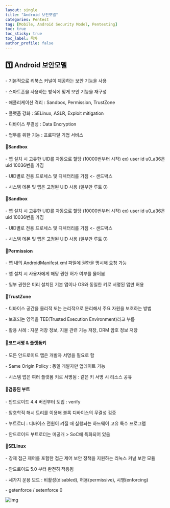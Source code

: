 ```yaml
---
layout: single
title: "Android 보안모델"
categories: Pentest
tag: [Mobile, Android Security Model, Pentesting]
toc: true
toc_sticky: true
toc_label: 목차
author_profile: false
---
```


## 1️⃣ Android 보안모델	

\- 기본적으로 리북스 커널이 제공하는 보안 기능을 사용

\- 스마트폰을 사용하는 방식에 맞게 보안 기능을 재구성

\- 애플리케이션 격리 : Sandbox, Permission, TrustZone

\- 플랫폼 강화 : SELinux, ASLR, Exploit mitigation

\- 디바이스 무결성 : Data Encryption

\- 업무를 위한 기능 : 프로파일 기업 서비스



#### 📜**Sandbox**

\- 앱 설치 시 고유한 UID를 자동으로 할당 (10000번부터 시작)
  ex) user id u0_a36은 uid 10036번을 가짐

\- UID별로 전용 프로세스 및 디렉터리를 가짐 <- 샌드박스

\- 시스템 데몬 및 앱은 고정된 UID 사용 (일부만 루트 0)



#### 📜**Sandbox**

\- 앱 설치 시 고유한 UID를 자동으로 할당 (10000번부터 시작)
  ex) user id u0_a36은 uid 10036번을 가짐

\- UID별로 전용 프로세스 및 디렉터리를 가짐 <- 샌드박스

\- 시스템 데몬 및 앱은 고정된 UID 사용 (일부만 루트 0)



#### 📜**Permission**

\- 앱 내의 AndroidManifest.xml 파일에 권한을 명시해 요청 가능

\- 앱 설치 시 사용자에게 해당 권한 허가 여부를 물어봄

\- 일부 권한은 미리 설치된 기본 앱이나 OS와 동일한 키로 서명된 앱만 허용



#### 📜**TrustZone**

\- 디바이스 공간을 물리적 또는 논리적으로 분리해서 주요 자원을 보호하는 방법

\- 보호되는 영역을 TEE(Trusted Execution Environment)라고 부름

\- 활용 사례 : 지문 저장 정보, 지불 관련 기능 저장, DRM 암호 정보 저장



#### 📜**코드서명 & 플랫폼키**

\- 모든 안드로이드 앱은 개발자 서명을 필요로 함

\- Same Origin Policy : 동일 개발자만 업데이트 가능 

\- 시스템 앱은 여러 플랫폼 키로 서명됨 : 같은 키 서명 시 리소스 공유



#### 📜**검증된 부트**

\- 안드로이드 4.4 버전부터 도입 : verify

\- 암호학적 해시 트리를 이용해 블록 디바이스의 무결성 검증

\- 부트로더 : 디바이스 전원이 켜질 때 실행되는 하드웨어 고유 특수 프로그램

\- 안드로이드 부트로더는 미공개 > SoC에 특화되어 있음



#### 📜**SELinux**

\- 강제 접근 제어를 포함한 접근 제어 보안 정책을 지원하는 리눅스 커널 보안 모듈

\- 안드로이드 5.0 부터 완전히 적용됨

\- 세가지 운용 모드 : 비활성(disabled), 허용(permissive), 시행(enforcing)

\- getenforce / setenforce 0

![img](https://blog.kakaocdn.net/dn/liiAy/btqC5nSTkNz/syw9ww5NKT4r1pWsiCXeG1/img.png)
